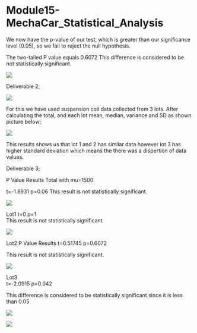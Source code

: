 # Module15-MechaCar_Statistical_Analysis

We now have the p-value of our test, which is greater than our significance level (0.05), so we fail to reject the null hypothesis.

  The two-tailed P value equals 0.6072
   This difference is considered to be not statistically significant.

   
![](https://github.com/4renginy/Module15-MechaCar_Statistical_Analysis/blob/main/DEL1.2.PNG)


Deliverable 2;

![](https://github.com/4renginy/Module15-MechaCar_Statistical_Analysis/blob/main/DEL2.1.PNG)

For this we have used suspension coil data collected from 3 lots. 
After calculating the total, and each lot mean, median, variance and SD as shown picture below;

![](https://github.com/4renginy/Module15-MechaCar_Statistical_Analysis/blob/main/DEL2.2.PNG)

This results shows us that lot 1 and 2 has similar data however lot 3 has higher standard deviation which means the there was a 
dispertion of data values.

Deliverable 3;

P Value Results
Total with mu=1500

t=-1.8931     p=0.06
   This result is not statistically significant.
  
![](https://github.com/4renginy/Module15-MechaCar_Statistical_Analysis/blob/main/DEL3.1.PNG)

Lot1
t=0   p=1  
  This result is not statistically significant.
  
 ![](https://github.com/4renginy/Module15-MechaCar_Statistical_Analysis/blob/main/DEL3.2.PNG)
   
Lot2
P Value Results
t=0.51745  p=0.6072
   
This result is not statistically significant.

 ![](https://github.com/4renginy/Module15-MechaCar_Statistical_Analysis/blob/main/DEL3.3.PNG)

Lot3  
t=-2.0915    p=0.042
 
   This difference is considered to be statistically significant since it is less than 0.05
   
 ![](https://github.com/4renginy/Module15-MechaCar_Statistical_Analysis/blob/main/DEL3.4.PNG)
 
 ![](https://github.com/4renginy/Module15-MechaCar_Statistical_Analysis/blob/main/significanceLevel.PNG)
